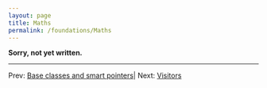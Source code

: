 ```yaml
---
layout: page
title: Maths
permalink: /foundations/Maths
---
```


**Sorry, not yet written.**

---

Prev: [Base classes and smart pointers](BaseClassesAndSmartPointers.md)| Next: [Visitors](Visitors.md)
